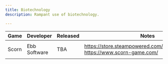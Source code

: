 ```yaml
---
title: Biotechnology
description: Rampant use of biotechnology.

---
```


| Game  | Developer    | Released | Notes                                                        |
| ----- | ------------ | -------- | ------------------------------------------------------------ |
|       |              |          |                                                              |
| Scorn | Ebb Software | TBA      | https://store.steampowered.com/app/698670/Scorn/  <br />https://www.scorn-game.com/ |
|       |              |          |                                                              |

